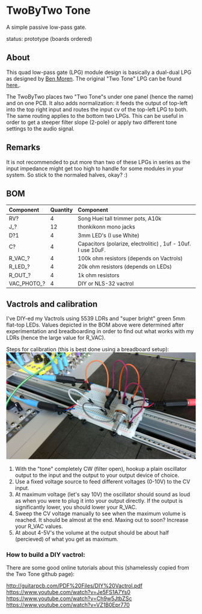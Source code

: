 # TwoByTwo Tone
A simple passive low-pass gate.

status: prototype (boards ordered)

## About
This quad low-pass gate (LPG) module design is basically a dual-dual  LPG as designed by [Ben Moren](http://benmoren.com/). The original "Two Tone" LPG can be found [here.](https://github.com/bmoren/two-tone).

The TwoByTwo places two "Two Tone"s under one panel (hence the name) and on one PCB. It also adds normalization: it feeds the output of top-left into the top right input and routes the input cv of the top-left LPG to both. The same routing applies to the bottom two LPGs. This can be useful in order to get a steeper filter slope (2-pole) or apply two different tone settings to the audio signal.

## Remarks
It is not recommended to put more than two of these LPGs in series as the input impedance might get too high to handle for some modules in your system. So stick to the normaled halves, okay? :)

## BOM
| Component | Quantity    | Component     |
| :------------- | :------------- | :------------- |
| RV? | 4 | Song Huei tall trimmer pots, A10k |
| J_? | 12 | thonkikonn mono jacks |
| D?1 | 4 | 3mm LED's (I use White) |
| C? | 4 | Capacitors (polarize, electrolitic) , 1uf - 10uf. I use 10uF. |
| R_VAC_? | 4 | 100k ohm resistors (depends on Vactrols) |
| R_LED_? | 4 | 20k ohm resistors (depends on LEDs) |
| R_OUT_? | 4 | 1k ohm resistors |
| VAC_PHOTO_? | 4 | DIY or NLS-32 vactrol |

## Vactrols and calibration
I've DIY-ed my Vactrols using 5539 LDRs and "super bright" green 5mm flat-top LEDs. Values depicted in the BOM above were determined after experimentation and breadboarding in order to find out what works with my LDRs (hence the large value for R_VAC). 

Steps for calibration (this is best done using a breadboard setup): 
![Breadboard setup](breadboard_LPG.jpg)

1. With the "tone" completely CW (filter open), hookup a plain oscillator output to the input and the output to your output device of choice. 
2. Use a fixed voltage source to feed different voltages (0-10V) to the CV input. 
3. At maximum voltage (let's say 10V) the oscillator should sound as loud as when you were to plug it into your output directly. If the output is significantly lower, you should lower your R_VAC.
4. Sweep the CV voltage manually to see when the maximum volume is reached. It should be almost at the end. Maxing out to soon? Increase your R_VAC values.
5. At about 4-5V's the volume at the output should be about half (percieved) of what you get as maximum.

### How to build a DIY vactrol:
There are some good online tutorials about this (shamelessly copied from the Two Tone github page):

http://guitarpcb.com/PDF%20Files/DIY%20Vactrol.pdf
<br>
https://www.youtube.com/watch?v=Je5FS1A7Ys0
<br>
https://www.youtube.com/watch?v=Ch9w5JtbZSc
<br>
https://www.youtube.com/watch?v=VZ1B0Epr770
